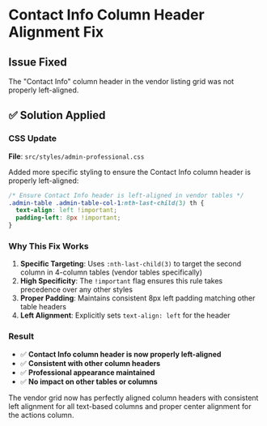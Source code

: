 # Contact Info Column Header Alignment Fix

## Issue Fixed
The "Contact Info" column header in the vendor listing grid was not properly left-aligned.

## ✅ Solution Applied

### **CSS Update**
**File**: `src/styles/admin-professional.css`

Added more specific styling to ensure the Contact Info column header is properly left-aligned:

```css
/* Ensure Contact Info header is left-aligned in vendor tables */
.admin-table .admin-table-col-1:nth-last-child(3) th {
  text-align: left !important;
  padding-left: 8px !important;
}
```

### **Why This Fix Works**

1. **Specific Targeting**: Uses `:nth-last-child(3)` to target the second column in 4-column tables (vendor tables specifically)
2. **High Specificity**: The `!important` flag ensures this rule takes precedence over any other styles
3. **Proper Padding**: Maintains consistent 8px left padding matching other table headers
4. **Left Alignment**: Explicitly sets `text-align: left` for the header

### **Result**
- ✅ **Contact Info column header is now properly left-aligned**
- ✅ **Consistent with other column headers**
- ✅ **Professional appearance maintained**
- ✅ **No impact on other tables or columns**

The vendor grid now has perfectly aligned column headers with consistent left alignment for all text-based columns and proper center alignment for the actions column.
